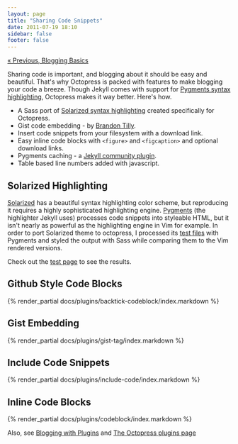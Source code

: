 ```yaml
---
layout: page
title: "Sharing Code Snippets"
date: 2011-07-19 18:10
sidebar: false
footer: false
---
```

[&laquo; Previous, Blogging Basics](/docs/blogging)

Sharing code is important, and blogging about it should be easy and beautiful.
That's why Octopress is packed with features to make blogging your code a breeze.
Though Jekyll comes with support for [Pygments syntax highlighting](http://pygments.org),
Octopress makes it way better. Here's how.

- A Sass port of [Solarized syntax highlighting](http://ethanschoonover.com/solarized) created specifically for Octopress.
- Gist code embedding - by [Brandon Tilly](https://gist.github.com/1027674).
- Insert code snippets from your filesystem with a download link.
- Easy inline code blocks with `<figure>` and `<figcaption>` and optional download links.
- Pygments caching - a [Jekyll community plugin](https://github.com/rsim/blog.rayapps.com/blob/master/_plugins/pygments_cache_patch.rb).
- Table based line numbers added with javascript.

## Solarized Highlighting

[Solarized](http://ethanschoonover.com/solarized) has a beautiful syntax highlighting color scheme, but reproducing it requires a highly sophisticated highlighting engine.
[Pygments](http://pygments.org) (the highlighter Jekyll uses) processes code snippets into styleable HTML, but it isn't nearly as powerful as the highlighting engine in Vim for example.
In order to port Solarized theme to octopress, I processed its [test files](https://github.com/altercation/solarized/tree/master/utils/tests) with Pygments and styled the output with Sass while comparing
them to the Vim rendered versions.

Check out the [test page](/docs/blogging/code/test) to see the results.

## Github Style Code Blocks
{% render_partial docs/plugins/backtick-codeblock/index.markdown %}

## Gist Embedding
{% render_partial docs/plugins/gist-tag/index.markdown %}

## Include Code Snippets
{% render_partial docs/plugins/include-code/index.markdown %}

## Inline Code Blocks
{% render_partial docs/plugins/codeblock/index.markdown %}

Also, see [Blogging with Plugins](/docs/blogging/plugins) and [The Octopress plugins page](/docs/plugins)

